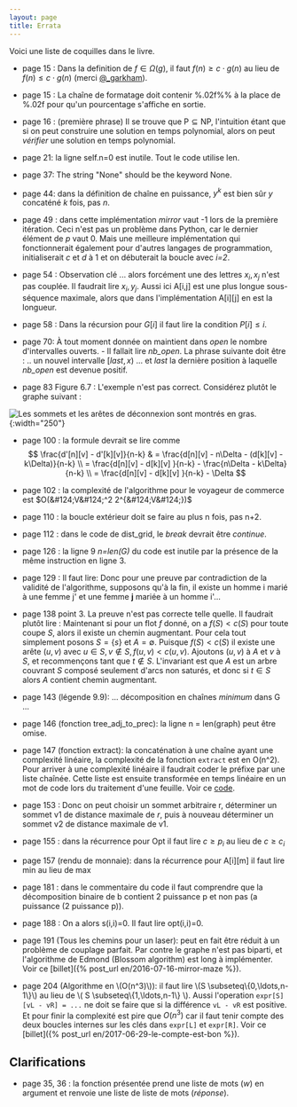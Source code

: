 ```yaml
---
layout: page
title: Errata
---
```


Voici une liste de coquilles dans le livre.

- page 15 : Dans la definition de $f\in\Omega(g)$, il faut $f(n) \geq c \cdot g(n)$ au lieu de $f(n)\leq c \cdot g(n)$ (merci [@_garkham](https://twitter.com/_garkham)).

- page 15 : La chaîne de formatage doit contenir %.02f%% à la place de %.02f pour qu'un pourcentage s'affiche en sortie.

- page 16 : (première phrase) Il se trouve que $\textsf{P} \subseteq \textsf{NP}$, l'intuition étant que si on peut construire une solution en temps polynomial, alors on peut *vérifier* une solution en temps polynomial.

- page 21: la ligne self.n=0 est inutile. Tout le code utilise len.

- page 37: The string "None" should be the keyword None.

- page 44: dans la définition de chaîne en puissance, $y^k$ est bien sûr $y$ concaténé $k$ fois, pas $n$.

- page 49 : dans cette implémentation *mirror* vaut -1 lors de la première itération. Ceci n'est pas un problème dans Python, car le dernier élément de *p* vaut 0.  Mais une meilleure implémentation qui fonctionnerait également pour d'autres langages de programmation, initialiserait *c* et *d* à 1 et on débuterait la boucle avec *i=2*.

- page 54 : Observation clé ... alors forcément une des lettres $x_i,x_j$ n'est pas couplée. Il faudrait lire $x_i, y_j$.  Aussi ici A[i,j] est une plus longue sous-séquence maximale, alors que dans l'implémentation A[i][j] en est la longueur.

- page 58 : Dans la récursion pour $G[i]$ il faut lire la condition $P[i] \leq i$.

- page 70: À tout moment donnée on maintient dans *open* le nombre d'intervalles ouverts. - Il fallait lire *nb_open*.  La phrase suivante doit être : .. un nouvel intervalle $[last,x)$ ... et *last* la dernière position à laquelle *nb_open* est devenue positif.

- page 83 Figure 6.7 : L'exemple n'est pas correct. Considérez plutôt le graphe suivant :

![]({{site.images}}bi-connexes-relation.png "Les sommets et les arêtes de déconnexion sont montrés en gras." ){:width="250"}

- page 100 : la formule devrait se lire comme
$$
    \frac{d'[n][v] - d'[k][v]}{n-k} & = \frac{d[n][v] - n\Delta - (d[k][v] - k\Delta)}{n-k}
    \\
     = \frac{d[n][v] - d[k][v] }{n-k} - \frac{n\Delta - k\Delta}{n-k}
    \\
     = \frac{d[n][v] - d[k][v] }{n-k} - \Delta
$$
- page 102 : la complexité de l'algorithme pour le voyageur de commerce est $O(&#124;V&#124;^2 2^{&#124;V&#124;})$

- page 110 : la boucle extérieur doit se faire au plus n fois, pas n+2.

- page 112 : dans le code de dist_grid, le *break* devrait être *continue*.

- page 126 : la ligne 9 *n=len(G)* du code est inutile par la présence de la même instruction en ligne 3.

- page 129 : Il faut lire: Donc pour une preuve par contradiction de la validité de l'algorithme, supposons qu'à la fin, il existe un homme i marié à une femme j' et une femme **j** mariée à un homme i'...

- page 138 point 3. La preuve n'est pas correcte telle quelle. Il faudrait plutôt lire :  Maintenant si pour un flot $f$ donné, on a $f (S) < c (S)$ pour
    toute coupe $S$, alors il existe un chemin augmentant. Pour cela tout
    simplement posons $S =\{s\}$ et $A = \emptyset$. Puisque $f (S) < c (S)$
    il existe une arête $(u, v)$ avec $u \in S, v \not\in S, f (u, v) < c (u,
    v)$. Ajoutons $(u, v)$ à $A$ et $v$ à $S$, et recommençons tant que $t\not\in S$. L'invariant est que $A$ est un arbre couvrant $S$ composé seulement d'arcs non saturés, et donc si $t\in S$ alors $A$ contient chemin
    augmentant.

- page 143 (légende 9.9): ... décomposition en chaînes *minimum* dans G ...

- page 146 (fonction tree_adj_to_prec): la ligne n = len(graph) peut être omise.

- page 147 (fonction extract): la concaténation à une chaîne ayant une complexité linéaire, la complexité de la fonction `extract` est en O(n^2). Pour arriver à une complexité linéaire il faudrait coder le préfixe par une liste chaînée. Cette liste est ensuite transformée en temps linéaire en un mot de code lors du traitement d'une feuille. Voir ce [code](https://jilljenn.github.io/tryalgo/tryalgo/tryalgo.html?highlight=huffman#tryalgo.huffman.extract).

- page 153 : Donc on peut choisir un sommet arbitraire r, déterminer un sommet v1 de distance maximale de *r*, puis à nouveau déterminer un sommet v2 de distance maximale de v1.

- page 155 : dans la récurrence pour Opt il faut lire $c\geq p_i$ au lieu de $c\geq c_i$

- page 157 (rendu de monnaie): dans la récurrence pour A[i][m] il faut lire min au lieu de max

- page 181 : dans le commentaire du code il faut comprendre que la décomposition binaire de b contient 2 puissance p et non pas (a puissance (2 puissance p)).

- page 188 : On a alors s(i,i)=0. Il faut lire opt(i,i)=0.

- page 191 (Tous les chemins pour un laser): peut en fait être réduit à un problème de couplage parfait.  Par contre le graphe n'est pas biparti, et l'algorithme de Edmond (Blossom algorithm) est long à implémenter.  Voir ce [billet]({% post_url en/2016-07-16-mirror-maze %}).

- page 204 (Algorithme en \\(O(n^3)\\)): il faut lire \\(S \subseteq\\{0,\ldots,n-1\\}\\) au lieu de \\( S \subseteq\\{1,\ldots,n-1\\} \\).  Aussi l'operation `expr[S][vL - vR] = ...` ne doit se faire que si la différence `vL - vR` est  positive.  Et pour finir la complexité est pire que $O(n^3)$ car il faut tenir compte des deux boucles internes sur les clés dans `expr[L]` et `expr[R]`.  Voir ce [billet]({% post_url en/2017-06-29-le-compte-est-bon %}).

## Clarifications

- page 35, 36 : la fonction présentée prend une liste de mots (*w*) en argument et renvoie une liste de liste de mots (*réponse*).
